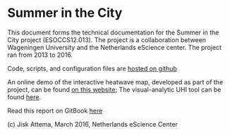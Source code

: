 # Summer in the City

This document forms the technical documentation for the Summer in the City project (ESOCCS12.013).  The project is a collaboration between Wageningen University and the Netherlands eScience center. The project ran from 2013 to 2016.

Code, scripts, and configuration files are [hosted on github](https://github.com/summerinthecity)

An online demo of the interactive heatwave map, developed as part of the project, can be found [on this website](http://summerinthecity.github.io/heatwavemap/); The visual-analytic UHI tool can be found [here](http://summerinthecity.github.io/uhitool).

Read this report on GitBook [here](https://nlesc.gitbooks.io/summerinthecity/content/)

(c) Jisk Attema, March 2016, Netherlands eScience Center
